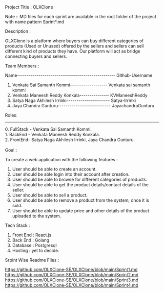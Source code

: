 Project Title : OLXClone

Note :: MD files for each sprint are available in the root folder of the project with name pattern Sprint*.md

Description :

OLXClone is a platform where buyers can buy different categories of products (Used or Unused) offered by the sellers and sellers can sell different kind of products they have. Our platform will act as bridge connecting buyers and sellers.

Team Members :

   Name-------------------------------------------------- Github-Username
1. Venkata Sai Samanth Kommi------------------- Venkata sai samanth kommi
2. Venkata Maneesh Reddy Konkala--------------- KVManeeshReddy
3. Satya Naga Akhilesh Irrinki---------------------- Satya-Irrinki
4. Jaya Chandra Gunturu--------------------------- JayachandraGunturu

Roles:
<hr/>
0. FullStack - Venkata Sai Samanth Kommi. <br/>
1. BackEnd - Venkata Maneesh Reddy Konkala.<br/>
2. FrontEnd- Satya Naga Akhilesh Irrinki, Jaya Chandra Gunturu.<br/>
<br/>
Goal :

To create a web application with the following features :

1. User should be able to create an account.
2. User should be able login into their account after creation.
3. User should be able to browse for different categories of products.
4. User should be able to get the product details/contact details of the seller.
5. User should be able to sell a product.
6. User should be able to remove a product from the system, once it is sold.
7. User should be able to update price and other details of the product uploaded to the system.

Tech Stack :

1. Front End : React.js
2. Back End  : Golang
3. Database  : Postgresql
4. Hosting   : yet to decide.

Srpint Wise Readme Files :

https://github.com/OLXClone-SE/OLXClone/blob/main/Sprint1.md
https://github.com/OLXClone-SE/OLXClone/blob/main/Sprint2.md
https://github.com/OLXClone-SE/OLXClone/blob/main/Sprint3.md
https://github.com/OLXClone-SE/OLXClone/blob/main/Sprint4.md
